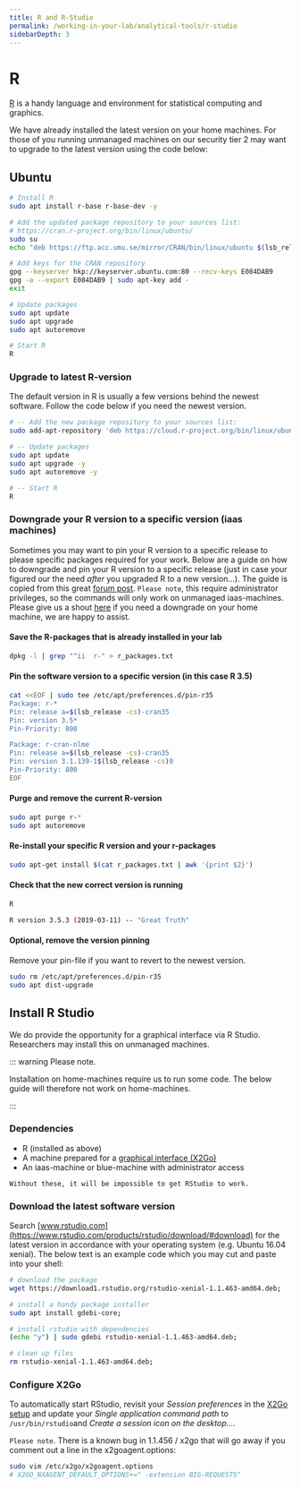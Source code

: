 ```yaml
---
title: R and R-Studio
permalink: /working-in-your-lab/analytical-tools/r-studio
sidebarDepth: 3
---
```


# R

[R](https://www.r-project.org/) is a handy language and environment for statistical computing and graphics.

We have already installed the latest version on your home machines.
For those of you running unmanaged machines on our security tier 2 may want to upgrade to the latest version using the code below:

## Ubuntu

```bash
# Install R
sudo apt install r-base r-base-dev -y

# Add the updated package repository to your sources list:
# https://cran.r-project.org/bin/linux/ubuntu/
sudo su
echo "deb https://ftp.acc.umu.se/mirror/CRAN/bin/linux/ubuntu $(lsb_release -cs)/" >> /etc/apt/sources.list

# Add keys for the CRAN repository
gpg --keyserver hkp://keyserver.ubuntu.com:80 --recv-keys E084DAB9
gpg -a --export E084DAB9 | sudo apt-key add -
exit

# Update packages
sudo apt update
sudo apt upgrade
sudo apt autoremove

# Start R
R
```

### Upgrade to latest R-version

The default version in R is usually a few versions behind the newest software. Follow the code below if you need the newest version.

```bash
# -- Add the new package repository to your sources list:
sudo add-apt-repository 'deb https://cloud.r-project.org/bin/linux/ubuntu $(lsb_release -cs)-cran35/'

# -- Update packages
sudo apt update
sudo apt upgrade -y
sudo apt autoremove -y

# -- Start R
R
```

### Downgrade your R version to a specific version (iaas machines)

Sometimes you may want to pin your R version to a specific release to please specific packages required for your work.
Below are a guide on how to downgrade and pin your R version to a specific release (just in case your figured our the need _after_ you upgraded R to a new version...).
The guide is copied from this great [forum post](https://askubuntu.com/questions/1056630/r-3-5-0-not-working-on-ubuntu-18-04/1057231#1057231).
`Please note`, this require administrator privileges, so the commands will only work on unmanaged iaas-machines.
Please give us a shout [here](/contact) if you need a downgrade on your home machine, we are happy to assist.

#### Save the R-packages that is already installed in your lab

```bash
dpkg -l | grep "^ii  r-" > r_packages.txt
```

#### Pin the software version to a specific version (in this case R 3.5)

```bash
cat <<EOF | sudo tee /etc/apt/preferences.d/pin-r35
Package: r-*
Pin: release a=$(lsb_release -cs)-cran35
Pin: version 3.5*
Pin-Priority: 800

Package: r-cran-nlme
Pin: release a=$(lsb_release -cs)-cran35
Pin: version 3.1.139-1$(lsb_release -cs)0
Pin-Priority: 800
EOF
```

#### Purge and remove the current R-version

```bash
sudo apt purge r-*
sudo apt autoremove
```

#### Re-install your specific R version and your r-packages

```bash
sudo apt-get install $(cat r_packages.txt | awk '{print $2}')
```

#### Check that the new correct version is running

```bash
R

R version 3.5.3 (2019-03-11) -- "Great Truth"
```

#### Optional, remove the version pinning

Remove your pin-file if you want to revert to the newest version.

```bash
sudo rm /etc/apt/preferences.d/pin-r35
sudo apt dist-upgrade
```

## Install R Studio

We do provide the opportunity for a graphical interface via R Studio.
Researchers may install this on unmanaged machines.

::: warning Please note.

Installation on home-machines require us to run some code. The below guide will therefore not work on home-machines.

:::

### Dependencies

- R (installed as above)
- A machine prepared for a [graphical interface (X2Go)](X2Go)
- An iaas-machine or blue-machine with administrator access

`Without these, it will be impossible to get RStudio to work.`

### Download the latest software version

Search [www.rstudio.com](https://www.rstudio.com/products/rstudio/download/#download) for the latest version in accordance with your operating system (e.g. Ubuntu 16.04 xenial).
The below text is an example code which you may cut and paste into your shell:

```bash
# download the package
wget https://download1.rstudio.org/rstudio-xenial-1.1.463-amd64.deb;

# install a handy package installer
sudo apt install gdebi-core;

# install rstudio with dependencies
(echo "y") | sudo gdebi rstudio-xenial-1.1.463-amd64.deb;

# clean up files
rm rstudio-xenial-1.1.463-amd64.deb;
```

### Configure X2Go

To automatically start RStudio, revisit your _Session preferences_ in the [X2Go setup](x2go) and update your _Single application command path_ to `/usr/bin/rstudio`and _Create a session icon on the desktop..._.

`Please note`. There is a known bug in 1.1.456 / x2go that will go away if you comment out a line in the x2goagent.options:

```bash
sudo vim /etc/x2go/x2goagent.options
# X2GO_NXAGENT_DEFAULT_OPTIONS+=" -extension BIG-REQUESTS"
```
